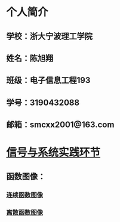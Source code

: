 <h1 id="个人简介">个人简介</h1>
<h2 id="学校浙大宁波理工学院">学校：浙大宁波理工学院</h2>
<h2 id="姓名陈旭翔">姓名：陈旭翔</h2>
<h2 id="班级电子信息工程193">班级：电子信息工程193</h2>
<h2 id="学号3190432088">学号：3190432088</h2>
<h2 id="邮箱smcxx2001163com">邮箱：smcxx2001@163.com</h2>
<h1 id="信号与系统实践环节"><a href="https://github.com/Soar-cxx/Soar-cxx.github.io/tree/master/%E4%BF%A1%E5%8F%B7%E4%B8%8E%E7%B3%BB%E7%BB%9F%E5%AE%9E%E8%B7%B5%E7%8E%AF%E8%8A%82">信号与系统实践环节</a></h1>
<h2 id="函数图像">函数图像：</h2>
<h3 id="连续函数图像"><a href="https://github.com/Soar-cxx/Soar-cxx.github.io/tree/master/%E4%BF%A1%E5%8F%B7%E4%B8%8E%E7%B3%BB%E7%BB%9F%E5%AE%9E%E8%B7%B5%E7%8E%AF%E8%8A%82/%E8%BF%9E%E7%BB%AD%E4%BF%A1%E5%8F%B7">连续函数图像</a></h3>
<h3 id="离散函数图像"><a href="https://github.com/Soar-cxx/Soar-cxx.github.io/tree/master/%E4%BF%A1%E5%8F%B7%E4%B8%8E%E7%B3%BB%E7%BB%9F%E5%AE%9E%E8%B7%B5%E7%8E%AF%E8%8A%82/%E7%A6%BB%E6%95%A3%E4%BF%A1%E5%8F%B7">离散函数图像</a></h3>
